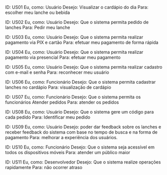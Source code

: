 
ID: US01
Eu, como: Usuário
Desejo: Visualizar o cardápio do dia 
Para: escolher meu lanche ou bebida

ID: US02
Eu, como: Usuário
Desejo: Que o sistema permita pedido de lanches
Para: Pedir meu lanche

ID: US03
Eu, como: Usuário
Desejo: Que o sistema permita realizar pagamento via PIX e cartão
Para: efetuar meu pagamento de forma rápida

ID: US04
Eu, como: Usuário
Desejo: Que o sistema permita realizar pagamento via presencial
Para: efetuar meu pagamento

ID: US05
Eu, como: Usuário
Desejo: Que o sistema permita realizar cadastro com e-mail e senha 
Para: reconhecer meu usuário

ID: US06
Eu, como: Funcionário
Desejo: Que o sistema permita cadastrar lanches no cardápio
Para: visualização de cardápio

ID: US07
Eu, como: Funcionário
Desejo: Que o sistema permita os funcionários Atender pedidos
Para: atender os pedidos

ID: US08
Eu, como: Usuário
Desejo: Que o sistema gere um código para cada pedido
Para: Identificar meu pedido

ID: US09
Eu, como: Usuário
Desejo: poder dar feedback sobre os lanches e receber feedback do sistema com base no tempo de busca e na forma de pagamento
Para: melhorar a experiência dos usuários.

ID: US10
Eu, como: Funcionário
Desejo: Que o sistema seja acessível em todos os dispositivos móveis
Para: atender um público maior

ID: US11
Eu, como: Desenvolvedor
Desejo: Que o sistema realize operações rapidamente
Para: não ocorrer atraso

